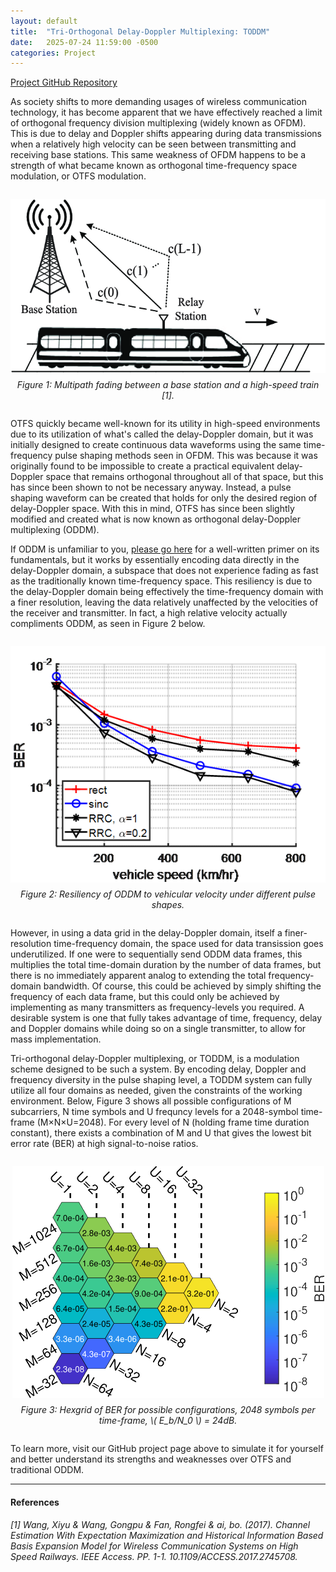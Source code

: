 ```yaml
---
layout: default
title:  "Tri-Orthogonal Delay-Doppler Multiplexing: TODDM"
date:   2025-07-24 11:59:00 -0500
categories: Project
---
```


[Project GitHub Repository](https://github.com/JRW-lab/TODDM_simulator)

As society shifts to more demanding usages of wireless communication technology, it has become apparent that we have effectively reached a limit of orthogonal frequency division multiplexing (widely known as OFDM). This is due to delay and Doppler shifts appearing during data transmissions when a relatively high velocity can be seen between transmitting and receiving base stations. This same weakness of OFDM happens to be a strength of what became known as orthogonal time-frequency space modulation, or OTFS modulation.

<div style="text-align: center; margin: 2em 0;">
  <img src="/assets/images/high-speed-railway.png" alt="Resiliency of OTFS to vehicular velocity" style="max-width: 100%; height: auto;">
  <p style="font-style: italic; margin-top: 0.5em;">Figure 1: Multipath fading between a base station and a high-speed train [1].</p>
</div>

OTFS quickly became well-known for its utility in high-speed environments due to its utilization of what's called the delay-Doppler domain, but it was initially designed to create continuous data waveforms using the same time-frequency pulse shaping methods seen in OFDM. This was because it was originally found to be impossible to create a practical equivalent delay-Doppler space that remains orthogonal throughout all of that space, but this has since been shown to not be necessary anyway. Instead, a pulse shaping waveform can be created that holds for only the desired region of delay-Doppler space. With this in mind, OTFS has since been slightly modified and created what is now known as orthogonal delay-Doppler multiplexing (ODDM).

If ODDM is unfamiliar to you, [please go here](https://oddm.io/) for a well-written primer on its fundamentals, but it works by essentially encoding data directly in the delay-Doppler domain, a subspace that does not experience fading as fast as the traditionally known time-frequency space. This resiliency is due to the delay-Doppler domain being effectively the time-frequency domain with a finer resolution, leaving the data relatively unaffected by the velocities of the receiver and transmitter. In fact, a high relative velocity actually compliments ODDM, as seen in Figure 2 below.

<div style="text-align: center; margin: 2em 0;">
  <img src="/assets/images/oddm-velocity.png" alt="Resiliency of ODDM to vehicular velocity" style="max-width: 100%; height: auto;">
  <p style="font-style: italic; margin-top: 0.5em;">Figure 2: Resiliency of ODDM to vehicular velocity under different pulse shapes.</p>
</div>

However, in using a data grid in the delay-Doppler domain, itself a finer-resolution time-frequency domain, the space used for data transission goes underutilized. If one were to sequentially send ODDM data frames, this multiplies the total time-domain duration by the number of data frames, but there is no immediately apparent analog to extending the total frequency-domain bandwidth. Of course, this could be achieved by simply shifting the frequency of each data frame, but this could only be achieved by implementing as many transmitters as frequency-levels you required. A desirable system is one that fully takes advantage of time, frequency, delay and Doppler domains while doing so on a single transmitter, to allow for mass implementation.

Tri-orthogonal delay-Doppler multiplexing, or TODDM, is a modulation scheme designed to be such a system. By encoding delay, Doppler and frequency diversity in the pulse shaping level, a TODDM system can fully utilize all four domains as needed, given the constraints of the working environment. Below, Figure 3 shows all possible configurations of M subcarriers, N time symbols and U frequncy levels for a 2048-symbol time-frame (M×N×U=2048). For every level of N (holding frame time duration constant), there exists a combination of M and U that gives the lowest bit error rate (BER) at high signal-to-noise ratios.

<div style="text-align: center; margin: 2em 0;">
  <img src="/assets/images/toddm.png" alt="TODDM Decision Hexgrid" style="max-width: 100%; height: auto;">
  <p style="font-style: italic; margin-top: 0.5em;">Figure 3: Hexgrid of BER for possible configurations, 2048 symbols per time-frame, \( E_b/N_0 \) = 24dB.</p>
</div>

To learn more, visit our GitHub project page above to simulate it for yourself and better understand its strengths and weaknesses over OTFS and traditional ODDM.

<hr>

#### References

###### [1] Wang, Xiyu & Wang, Gongpu & Fan, Rongfei & ai, bo. (2017). Channel Estimation With Expectation Maximization and Historical Information Based Basis Expansion Model for Wireless Communication Systems on High Speed Railways. IEEE Access. PP. 1-1. 10.1109/ACCESS.2017.2745708. 